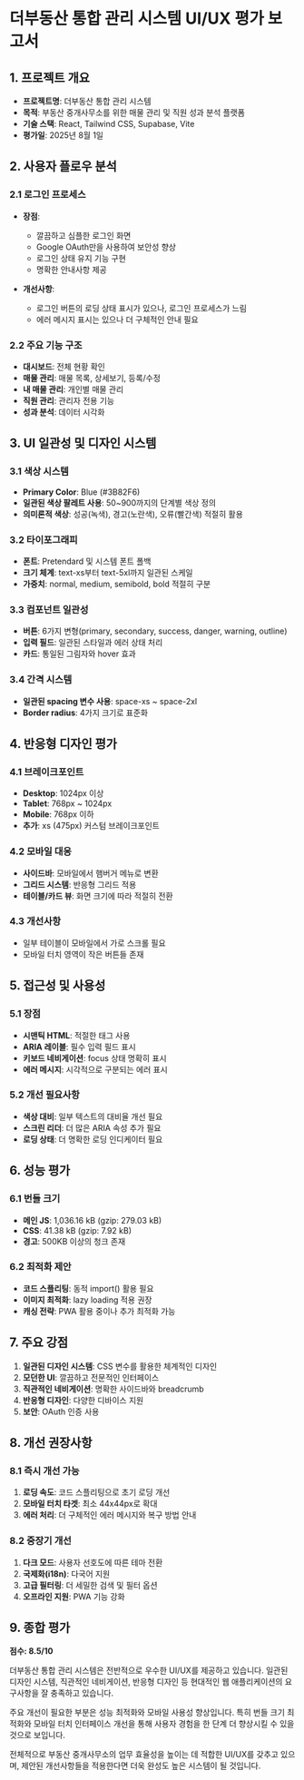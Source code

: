 # 더부동산 통합 관리 시스템 UI/UX 평가 보고서

## 1. 프로젝트 개요
- **프로젝트명**: 더부동산 통합 관리 시스템
- **목적**: 부동산 중개사무소를 위한 매물 관리 및 직원 성과 분석 플랫폼
- **기술 스택**: React, Tailwind CSS, Supabase, Vite
- **평가일**: 2025년 8월 1일

## 2. 사용자 플로우 분석

### 2.1 로그인 프로세스
- **장점**:
  - 깔끔하고 심플한 로그인 화면
  - Google OAuth만을 사용하여 보안성 향상
  - 로그인 상태 유지 기능 구현
  - 명확한 안내사항 제공

- **개선사항**:
  - 로그인 버튼의 로딩 상태 표시가 있으나, 로그인 프로세스가 느림
  - 에러 메시지 표시는 있으나 더 구체적인 안내 필요

### 2.2 주요 기능 구조
- **대시보드**: 전체 현황 확인
- **매물 관리**: 매물 목록, 상세보기, 등록/수정
- **내 매물 관리**: 개인별 매물 관리
- **직원 관리**: 관리자 전용 기능
- **성과 분석**: 데이터 시각화

## 3. UI 일관성 및 디자인 시스템

### 3.1 색상 시스템
- **Primary Color**: Blue (#3B82F6)
- **일관된 색상 팔레트 사용**: 50~900까지의 단계별 색상 정의
- **의미론적 색상**: 성공(녹색), 경고(노란색), 오류(빨간색) 적절히 활용

### 3.2 타이포그래피
- **폰트**: Pretendard 및 시스템 폰트 폴백
- **크기 체계**: text-xs부터 text-5xl까지 일관된 스케일
- **가중치**: normal, medium, semibold, bold 적절히 구분

### 3.3 컴포넌트 일관성
- **버튼**: 6가지 변형(primary, secondary, success, danger, warning, outline)
- **입력 필드**: 일관된 스타일과 에러 상태 처리
- **카드**: 통일된 그림자와 hover 효과

### 3.4 간격 시스템
- **일관된 spacing 변수 사용**: space-xs ~ space-2xl
- **Border radius**: 4가지 크기로 표준화

## 4. 반응형 디자인 평가

### 4.1 브레이크포인트
- **Desktop**: 1024px 이상
- **Tablet**: 768px ~ 1024px
- **Mobile**: 768px 이하
- **추가**: xs (475px) 커스텀 브레이크포인트

### 4.2 모바일 대응
- **사이드바**: 모바일에서 햄버거 메뉴로 변환
- **그리드 시스템**: 반응형 그리드 적용
- **테이블/카드 뷰**: 화면 크기에 따라 적절히 전환

### 4.3 개선사항
- 일부 테이블이 모바일에서 가로 스크롤 필요
- 모바일 터치 영역이 작은 버튼들 존재

## 5. 접근성 및 사용성

### 5.1 장점
- **시맨틱 HTML**: 적절한 태그 사용
- **ARIA 레이블**: 필수 입력 필드 표시
- **키보드 네비게이션**: focus 상태 명확히 표시
- **에러 메시지**: 시각적으로 구분되는 에러 표시

### 5.2 개선 필요사항
- **색상 대비**: 일부 텍스트의 대비율 개선 필요
- **스크린 리더**: 더 많은 ARIA 속성 추가 필요
- **로딩 상태**: 더 명확한 로딩 인디케이터 필요

## 6. 성능 평가

### 6.1 번들 크기
- **메인 JS**: 1,036.16 kB (gzip: 279.03 kB)
- **CSS**: 41.38 kB (gzip: 7.92 kB)
- **경고**: 500KB 이상의 청크 존재

### 6.2 최적화 제안
- **코드 스플리팅**: 동적 import() 활용 필요
- **이미지 최적화**: lazy loading 적용 권장
- **캐싱 전략**: PWA 활용 중이나 추가 최적화 가능

## 7. 주요 강점

1. **일관된 디자인 시스템**: CSS 변수를 활용한 체계적인 디자인
2. **모던한 UI**: 깔끔하고 전문적인 인터페이스
3. **직관적인 네비게이션**: 명확한 사이드바와 breadcrumb
4. **반응형 디자인**: 다양한 디바이스 지원
5. **보안**: OAuth 인증 사용

## 8. 개선 권장사항

### 8.1 즉시 개선 가능
1. **로딩 속도**: 코드 스플리팅으로 초기 로딩 개선
2. **모바일 터치 타겟**: 최소 44x44px로 확대
3. **에러 처리**: 더 구체적인 에러 메시지와 복구 방법 안내

### 8.2 중장기 개선
1. **다크 모드**: 사용자 선호도에 따른 테마 전환
2. **국제화(i18n)**: 다국어 지원
3. **고급 필터링**: 더 세밀한 검색 및 필터 옵션
4. **오프라인 지원**: PWA 기능 강화

## 9. 종합 평가

**점수: 8.5/10**

더부동산 통합 관리 시스템은 전반적으로 우수한 UI/UX를 제공하고 있습니다. 일관된 디자인 시스템, 직관적인 네비게이션, 반응형 디자인 등 현대적인 웹 애플리케이션의 요구사항을 잘 충족하고 있습니다.

주요 개선이 필요한 부분은 성능 최적화와 모바일 사용성 향상입니다. 특히 번들 크기 최적화와 모바일 터치 인터페이스 개선을 통해 사용자 경험을 한 단계 더 향상시킬 수 있을 것으로 보입니다.

전체적으로 부동산 중개사무소의 업무 효율성을 높이는 데 적합한 UI/UX를 갖추고 있으며, 제안된 개선사항들을 적용한다면 더욱 완성도 높은 시스템이 될 것입니다.